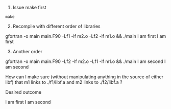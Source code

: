 1. Issue make first

`make`

2. Recompile with different order of libraries

gfortran -o main main.F90 -Lf1 -lf m2.o -Lf2 -lf m1.o && ./main
 I am first
 I am first

3. Another order

gfortran -o main main.F90 -Lf2 -lf m2.o -Lf1 -lf m1.o && ./main
 I am second
 I am second

How can I make sure (without manipulating anything in the source of either libf) that 
m1 links to ./f1/libf.a and m2 links to ./f2/libf.a ?

Desired outcome

  I am first
  I am second
